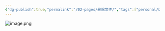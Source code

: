 ```yaml
---
{"dg-publish":true,"permalink":"/02-pages/删除文件/","tags":["personal/blog","os/file"]}
---
```


![image.png](https://yelanyanyu-img-bed.oss-cn-hangzhou.aliyuncs.com/img/blog/2024/10/20241027211033.png)

